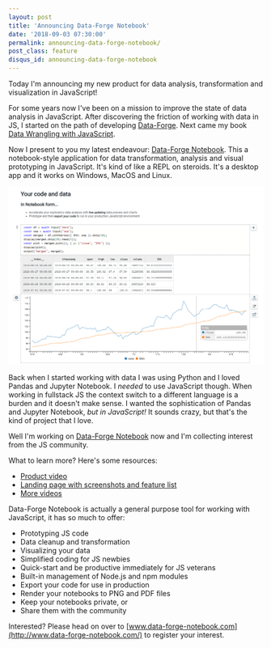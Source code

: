 ```yaml
---
layout: post
title: 'Announcing Data-Forge Notebook'
date: '2018-09-03 07:30:00'
permalink: announcing-data-forge-notebook/
post_class: feature
disqus_id: announcing-data-forge-notebook
---
```


Today I'm announcing my new product for data analysis, transformation and visualization in JavaScript!

For some years now I've been on a mission to improve the state of data analysis in JavaScript. After discovering the friction of working with data in JS, I started on the path of developing [Data-Forge](http://www.data-forge-js.com/). Next came my book [Data Wrangling with JavaScript](http://bit.ly/2t2cJu2).

Now I present to you my latest endeavour: [Data-Forge Notebook](http://www.data-forge-notebook.com/). This a notebook-style application for data transformation, analysis and visual prototyping in JavaScript. It's kind of like a REPL on steroids. It's a desktop app and it works on Windows, MacOS and Linux.

![DFN main screnshot](/content/images/2018/08/DFN-main-screenshot.png)

Back when I started working with data I was using Python and I loved Pandas and Jupyter Notebook. I *needed* to use JavaScript though. When working in fullstack JS the context switch to a different language is a burden and it doesn't make sense. I wanted the sophistication of Pandas and Jupyter Notebook, *but in JavaScript!* It sounds crazy, but that's the kind of project that I love.

Well I'm working on [Data-Forge Notebook](http://www.data-forge-notebook.com/) now and I'm collecting interest from the JS community.

What to learn more? Here's some resources:

- <a href="https://www.youtube.com/watch?v=nRRl-97qVQw" target="_blank">Product video</a>
- <a href="http://www.data-forge-notebook.com/" target="_blank">Landing page with screenshots and feature list</a>
- <a href="https://www.youtube.com/channel/UCOxw0jy384_wFRwspgq7qMQ" target="_blank">More videos</a>

Data-Forge Notebook is actually a general purpose tool for working with JavaScript, it has so much to offer:

- Prototyping JS code
- Data cleanup and transformation
- Visualizing your data
- Simplified coding for JS newbies
- Quick-start and be productive immediately for JS veterans
- Built-in management of Node.js and npm modules
- Export your code for use in production
- Render your notebooks to PNG and PDF files
- Keep your notebooks private, or
- Share them with the community


Interested? Please head on over to [www.data-forge-notebook.com](http://www.data-forge-notebook.com/) to register your interest.